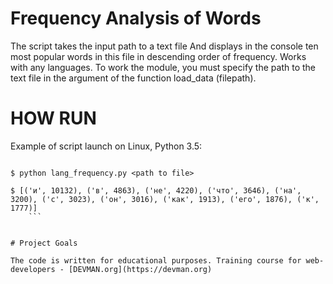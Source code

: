 # Frequency Analysis of Words

The script takes the input path to a text file
And displays in the console ten most popular words in this file in descending order of frequency.
Works with any languages.
To work the module, you must specify the path to the text file in the argument of the function load_data (filepath).

# HOW RUN

Example of script launch on Linux, Python 3.5:

```#!bash

$ python lang_frequency.py <path to file>

$ [('и', 10132), ('в', 4863), ('не', 4220), ('что', 3646), ('на', 3200), ('с', 3023), ('он', 3016), ('как', 1913), ('его', 1876), ('к', 1777)]
    ```


# Project Goals

The code is written for educational purposes. Training course for web-developers - [DEVMAN.org](https://devman.org)
